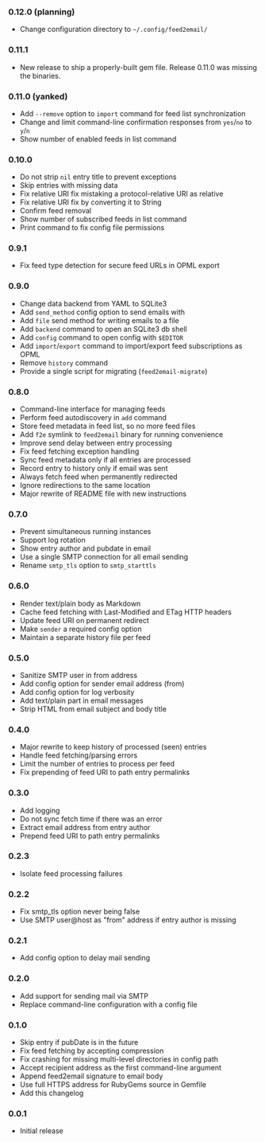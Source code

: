 ### 0.12.0 (planning)

* Change configuration directory to `~/.config/feed2email/`

### 0.11.1

* New release to ship a properly-built gem file. Release 0.11.0 was missing the
  binaries.

### 0.11.0 (yanked)

* Add `--remove` option to `import` command for feed list synchronization
* Change and limit command-line confirmation responses from `yes`/`no` to
  `y`/`n`
* Show number of enabled feeds in list command

### 0.10.0

* Do not strip `nil` entry title to prevent exceptions
* Skip entries with missing data
* Fix relative URI fix mistaking a protocol-relative URI as relative
* Fix relative URI fix by converting it to String
* Confirm feed removal
* Show number of subscribed feeds in list command
* Print command to fix config file permissions

### 0.9.1

* Fix feed type detection for secure feed URLs in OPML export

### 0.9.0

* Change data backend from YAML to SQLite3
* Add `send_method` config option to send emails with
* Add `file` send method for writing emails to a file
* Add `backend` command to open an SQLite3 db shell
* Add `config` command to open config with `$EDITOR`
* Add `import`/`export` command to import/export feed subscriptions as OPML
* Remove `history` command
* Provide a single script for migrating (`feed2email-migrate`)

### 0.8.0

* Command-line interface for managing feeds
* Perform feed autodiscovery in `add` command
* Store feed metadata in feed list, so no more feed files
* Add `f2e` symlink to `feed2email` binary for running convenience
* Improve send delay between entry processing
* Fix feed fetching exception handling
* Sync feed metadata only if all entries are processed
* Record entry to history only if email was sent
* Always fetch feed when permanently redirected
* Ignore redirections to the same location
* Major rewrite of README file with new instructions

### 0.7.0

* Prevent simultaneous running instances
* Support log rotation
* Show entry author and pubdate in email
* Use a single SMTP connection for all email sending
* Rename `smtp_tls` option to `smtp_starttls`

### 0.6.0

* Render text/plain body as Markdown
* Cache feed fetching with Last-Modified and ETag HTTP headers
* Update feed URI on permanent redirect
* Make `sender` a required config option
* Maintain a separate history file per feed

### 0.5.0

* Sanitize SMTP user in from address
* Add config option for sender email address (from)
* Add config option for log verbosity
* Add text/plain part in email messages
* Strip HTML from email subject and body title

### 0.4.0

* Major rewrite to keep history of processed (seen) entries
* Handle feed fetching/parsing errors
* Limit the number of entries to process per feed
* Fix prepending of feed URI to path entry permalinks

### 0.3.0

* Add logging
* Do not sync fetch time if there was an error
* Extract email address from entry author
* Prepend feed URI to path entry permalinks

### 0.2.3

* Isolate feed processing failures

### 0.2.2

* Fix smtp_tls option never being false
* Use SMTP user@host as "from" address if entry author is missing

### 0.2.1

* Add config option to delay mail sending

### 0.2.0

* Add support for sending mail via SMTP
* Replace command-line configuration with a config file

### 0.1.0

* Skip entry if pubDate is in the future
* Fix feed fetching by accepting compression
* Fix crashing for missing multi-level directories in config path
* Accept recipient address as the first command-line argument
* Append feed2email signature to email body
* Use full HTTPS address for RubyGems source in Gemfile
* Add this changelog

### 0.0.1

* Initial release
